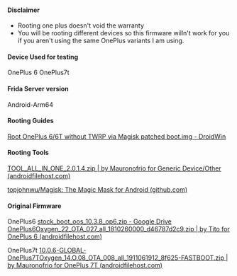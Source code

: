 #### Disclaimer
- Rooting one plus doesn't void the warranty
- You will be rooting different devices so this firmware willn't work for you if you aren't using the same OnePlus variants I am using.

#### Device Used for testing
OnePlus 6
OnePlus7t

#### Frida Server version
Android-Arm64

#### Rooting Guides
[Root OnePlus 6/6T without TWRP via Magisk patched boot.img - DroidWin](https://www.droidwin.com/root-oneplus-6-6t-without-twrp-via-magisk-patched-boot-img/)

#### Rooting Tools
[TOOL\_ALL\_IN\_ONE\_2.0.1.4.zip | by Mauronofrio for Generic Device/Other (androidfilehost.com)](https://androidfilehost.com/?fid=17248734326145736580)

[topjohnwu/Magisk: The Magic Mask for Android (github.com)](https://github.com/topjohnwu/Magisk)

#### Original Firmware
OnePlus6
[stock\_boot\_oos\_10.3.8\_op6.zip - Google Drive](https://drive.google.com/file/d/14sO3xiLtMgV-iFmitMUJA9J3iGXFvxqz/view)
[OnePlus6Oxygen\_22\_OTA\_027\_all\_1810260000\_d46787d2c9.zip | by Tito for OnePlus 6 (androidfilehost.com)](https://androidfilehost.com/?fid=11410932744536992854)

OnePlus7t
[10.0.6-GLOBAL-OnePlus7TOxygen\_14.O.08\_OTA\_008\_all\_1911061912\_8f625-FASTBOOT.zip | by Mauronofrio for OnePlus 7T (androidfilehost.com)](https://androidfilehost.com/?fid=4349826312261635931)

